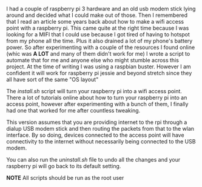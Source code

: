 I had a couple of raspberry pi 3 hardware and an old usb modem stick lying around and decided what I could make out of those. Then I remembered that I read an article some years back about how to make a wifi access point with a raspberry pi. This came quite at the right time because I was looking for a MIFI that I could use because I got tired of having to hotspot from my phone all the time. Plus it also drained a lot of my phone's battery power. So after experimenting with a couple of the resources I found online (whic was **A LOT** and many of them didn't work for me) I wrote a script to automate that for me and anyone else who might stumble across this project. At the time of writing I was using a raspbian buster. However I am confident it will work for raspberry pi jessie and beyond stretch since they all have sort of the same "OS layout"

The _*install.sh*_ script will turn your raspberry pi into a wifi access point. There a  lot of tutorials online about how to turn your raspberry pi into an access point, however after experimenting with a bunch of them, I finally had one that worked for me after countless tweaking. 

This version assumes that you are providing internet to the rpi through a dialup USB modem stick and then routing the packets from that to the wlan interface. By so doing, devices connected to the access point will have connectivity to the internet without necessarily being connected to the USB modem.

You can also run the _*uninstall.sh*_ file to undo all the changes and your raspberry pi will go back to its default setting.

**NOTE**
All scripts should be run as the root user